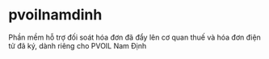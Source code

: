 # pvoilnamdinh
Phần mềm hỗ trợ đối soát hóa đơn đã đẩy lên cơ quan thuế và hóa đơn điện tử đã ký, dành riêng cho PVOIL Nam Định
